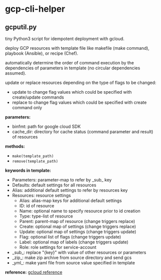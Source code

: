 # gcp-cli-helper

## gcputil.py
tiny Python3 script for idempotent deployment with gcloud.

deploy GCP resources with template file like makefile (make command), playbook (Ansible), or recipe (Chef).

automatically determine the order of command execution by the dependencies of parameters in template
(no circular dependencies assumed).

update or replace resources depending on the type of flags to be changed:
- update to change flag values which could be specified with create/update commands
- replace to change flag values which could be specified with create command only

**parameters:**
- binfmt: path for google cloud SDK
- cache_dir: directory for cache status (command parameter and result) of resources

**methods:**
- `make(template_path)`
- `remove(template_path)`

**keywords in template:**
- Parameters: parameter-map to refer by \_sub_ key
- Defaults: default settings for all resources
- Alias: additional default settings to refer by resources key
- Resources: resource settings
  - Alias: alias-map keys for additional default settings
  - ID: id of resource
  - Name: optional name to specify resource prior to id creation
  - Type: type-list of resource
  - Parent: parent-map of resource (change triggers replace)
  - Create: optional map of settings (change triggers replace)
  - Update: optional map of settings (change triggers update)
  - Flag: optional list of flags (change triggers update)
  - Label: optional map of labels (change triggers update)
  - Role: role settings for service-account
- \_sub_: replace "{key}" with value of other resources or parameters
- \_zip_: make zip archive from source directory and send gcs
- \_yml_: make yaml file from source value specified in template

**reference:**
  [gcloud reference](https://cloud.google.com/sdk/gcloud/reference)
